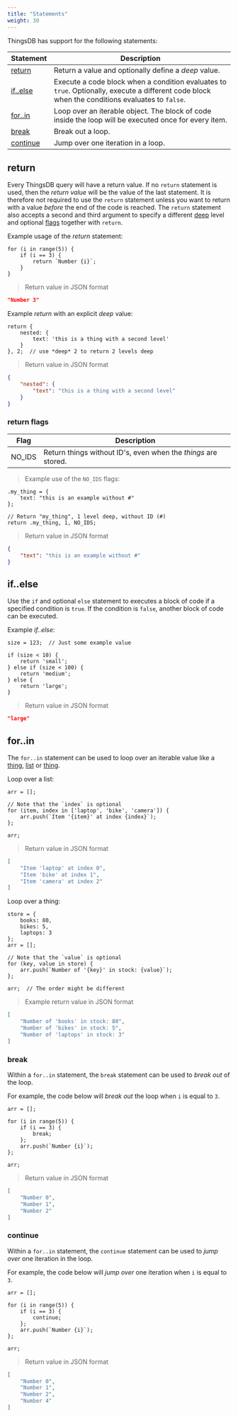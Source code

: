 ```yaml
---
title: "Statements"
weight: 30
---
```


ThingsDB has support for the following statements:

Statement  | Description
---------- | -----------
[return](#return)     | Return a value and optionally define a *deep* value.
[if..else](#ifelse)   | Execute a code block when a condition evaluates to `true`. Optionally, execute a different code block when the conditions evaluates to `false`.
[for..in](#forin)     | Loop over an iterable object. The block of code inside the loop will be executed once for every item.
[break](#break)       | Break out a loop.
[continue](#continue) | Jump over one iteration in a loop.


## return

Every ThingsDB query will have a return value. If no `return` statement is used, then the *return value* will be the value of the last statement.
It is therefore not required to use the `return` statement unless you want to return with a value *before* the end of the code is reached. The `return` statement also accepts a second and third argument to specify a different [deep](../../collection-api/deep) level and optional [flags](#return-flags) together with `return`.

Example usage of the *return* statement:

```thingsdb,json_response
for (i in range(5)) {
    if (i == 3) {
        return `Number {i}`;
    }
}
```

> Return value in JSON format

```json
"Number 3"
```

Example *return* with an explicit *deep* value:

```thingsdb,json_response
return {
    nested: {
        text: 'this is a thing with a second level'
    }
}, 2;  // use *deep* 2 to return 2 levels deep
```

> Return value in JSON format

```json
{
    "nested": {
        "text": "this is a thing with a second level"
    }
}
```

### return flags

Flag   | Description
------ | -----------
NO_IDS | Return things without ID's, even when the _things_ are stored.

> Example use of the `NO_IDS` flags:

```thingsdb,json_response
.my_thing = {
    text: "this is an example without #"
};

// Return "my_thing", 1 level deep, without ID (#)
return .my_thing, 1, NO_IDS;
```

> Return value in JSON format

```json
{
    "text": "this is an example without #"
}
```

## if..else

Use the `if` and optional `else` statement to executes a block of code if a specified condition is `true`. If the condition is `false`, another block of code can be executed.

Example *if..else*:

```thingsdb,json_response
size = 123;  // Just some example value

if (size < 10) {
    return 'small';
} else if (size < 100) {
    return 'medium';
} else {
    return 'large';
}
```

> Return value in JSON format

```json
"large"
```

## for..in

The `for..in` statement can be used to loop over an iterable value like a [thing](../../data-types/thing), [list](../../data-types/list) or [thing](../../data-types/set).

Loop over a list:

```thingsdb,json_response
arr = [];

// Note that the `index` is optional
for (item, index in ['laptop', 'bike', 'camera']) {
    arr.push(`Item '{item}' at index {index}`);
};

arr;
```

> Return value in JSON format

```json
[
    "Item 'laptop' at index 0",
    "Item 'bike' at index 1",
    "Item 'camera' at index 2"
]
```

Loop over a thing:

```thingsdb,json_response
store = {
    books: 80,
    bikes: 5,
    laptops: 3
};
arr = [];

// Note that the `value` is optional
for (key, value in store) {
    arr.push(`Number of '{key}' in stock: {value}`);
};

arr;  // The order might be different
```

> Example return value in JSON format

```json
[
    "Number of 'books' in stock: 80",
    "Number of 'bikes' in stock: 5",
    "Number of 'laptops' in stock: 3"
]
```

### break

Within a `for..in` statement, the `break` statement can be used to *break out* of the loop.

For example, the code below will *break out* the loop when `i` is equal to `3`.

```thingsdb,json_response
arr = [];

for (i in range(5)) {
    if (i == 3) {
        break;
    };
    arr.push(`Number {i}`);
};

arr;
```

> Return value in JSON format

```json
[
    "Number 0",
    "Number 1",
    "Number 2"
]
```

### continue

Within a `for..in` statement, the `continue` statement can be used to *jump over* one iteration in the loop.

For example, the code below will *jump over* one iteration when `i` is equal to `3`.

```thingsdb,json_response
arr = [];

for (i in range(5)) {
    if (i == 3) {
        continue;
    };
    arr.push(`Number {i}`);
};

arr;
```

> Return value in JSON format

```json
[
    "Number 0",
    "Number 1",
    "Number 2",
    "Number 4"
]
```